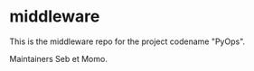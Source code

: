 # middleware

This is the middleware repo for the project codename "PyOps".

Maintainers Seb et Momo.
